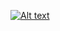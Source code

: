 [![Alt text](https://img.youtube.com/vi/CBlRNXg7aI8/0.jpg)](https://www.youtube.com/watch?v=CBlRNXg7aI8)
